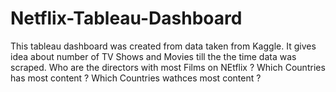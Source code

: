 # Netflix-Tableau-Dashboard
This tableau dashboard was created from data taken from Kaggle.
It gives idea about number of TV Shows and Movies till the the time data was scraped.
Who are the directors with most Films on NEtflix ?
Which Countries has most content ?
Which Countries wathces most content ?
